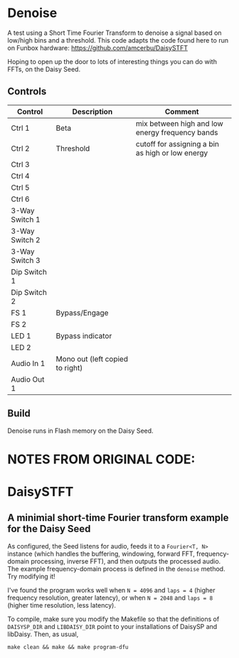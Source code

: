 # Denoise

A test using a Short Time Fourier Transform to denoise a signal based on low/high bins and a threshold.
This code adapts the code found here to run on Funbox hardware:
https://github.com/amcerbu/DaisySTFT

Hoping to open up the door to lots of interesting things you can do with FFTs, on the Daisy Seed.

## Controls

| Control | Description | Comment |
| --- | --- | --- |
| Ctrl 1 | Beta | mix between high and low energy frequency bands |
| Ctrl 2 | Threshold | cutoff for assigning a bin as high or low energy |
| Ctrl 3 |  |  |
| Ctrl 4 |  |  |
| Ctrl 5 |  |  |
| Ctrl 6 |  |  |
| 3-Way Switch 1 |  |  |
| 3-Way Switch 2 |  |  |
| 3-Way Switch 3 |  |  |
| Dip Switch 1 |  |  |
| Dip Switch 2 |  |  |
| FS 1 | Bypass/Engage |  |
| FS 2 |  |  |
| LED 1 | Bypass indicator |  |
| LED 2 |  | |
| Audio In 1 | Mono out (left copied to right) |   |
| Audio Out 1 |  |  |


## Build

Denoise runs in Flash memory on the Daisy Seed.

# NOTES FROM ORIGINAL CODE:

# DaisySTFT

## A minimial short-time Fourier transform example for the Daisy Seed

As configured, the Seed listens for audio, feeds it to a `Fourier<T, N>` instance (which handles the buffering, windowing, forward FFT, frequency-domain processing, inverse FFT), and then outputs the processed audio. The example frequency-domain process is defined in the `denoise` method. Try modifying it!

I've found the program works well when `N = 4096` and `laps = 4` (higher frequency resolution, greater latency), or when `N = 2048` and `laps = 8` (higher time resolution, less latency). 

To compile, make sure you modify the Makefile so that the definitions of `DAISYSP_DIR` and `LIBDAISY_DIR` point to your installations of DaisySP and libDaisy. Then, as usual,

    make clean && make && make program-dfu